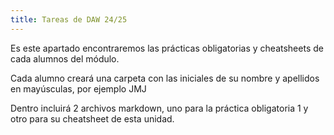 ```yaml
---
title: Tareas de DAW 24/25
---
```


Es este apartado encontraremos las prácticas obligatorias y cheatsheets de cada alumnos del módulo.

Cada alumno creará una carpeta con las iniciales de su nombre y apellidos en mayúsculas, por ejemplo JMJ

Dentro incluirá 2 archivos markdown, uno para la práctica obligatoria 1 y otro para su cheatsheet de esta unidad.